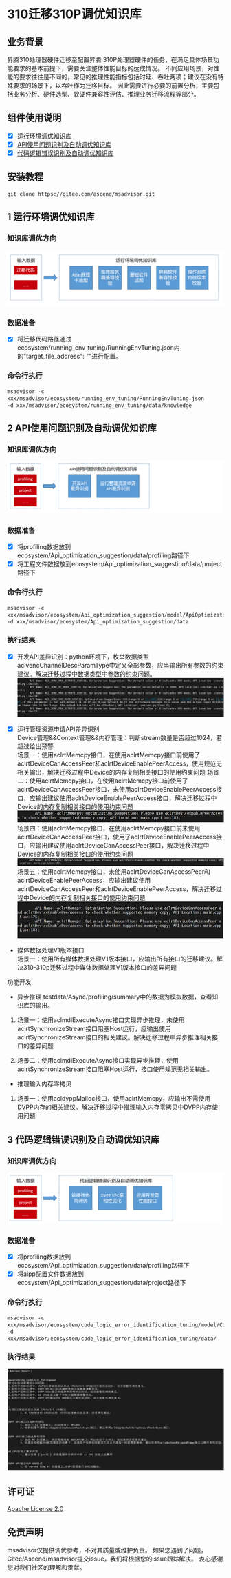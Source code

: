 # 310迁移310P调优知识库

## 业务背景

昇腾310处理器硬件迁移至配置昇腾 310P处理器硬件的任务，在满足具体场景功能要求的基本前提下，需要关注整体性能目标的达成情况。
不同应用场景，对性能的要求往往是不同的，常见的推理性能指标包括时延、吞吐两项；建议在没有特殊要求的场景下，以吞吐作为迁移目标。
因此需要进行必要的前置分析，主要包括业务分析、硬件选型、软硬件兼容性评估、推理业务迁移流程等部分。


## 组件使用说明

- [x]  [运行环境调优知识库](#1-运行环境调优知识库)
- [x]  [API使用问题识别及自动调优知识库](#2-API使用问题识别及自动调优知识库)
- [x]  [代码逻辑错误识别及自动调优知识库](#3-代码逻辑错误识别及自动调优知识库)

## 安装教程

```shell
git clone https://gitee.com/ascend/msadvisor.git

```
## 1 运行环境调优知识库
### 知识库调优方向
![知识库调优方向](running_env_tuning/doc/running_env_tuning.PNG)
### 数据准备
- [x] 将迁移代码路径通过ecosystem/running_env_tuning/RunningEnvTuning.json内的"target_file_address": ""进行配置。
### 命令行执行
```shell
msadvisor -c xxx/msadvisor/ecosystem/running_env_tuning/RunningEnvTuning.json 
-d xxx/msadvisor/ecosystem/running_env_tuning/data/knowledge

```
## 2 API使用问题识别及自动调优知识库
### 知识库调优方向
![知识库调优方向](Api_optimization_suggestion/doc/Api_optimization_suggestion.PNG)
### 数据准备
- [x] 将profiling数据放到ecosystem/Api_optimization_suggestion/data/profiling路径下
- [x] 将工程文件数据放到ecosystem/Api_optimization_suggestion/data/project路径下
### 命令行执行
```shell
msadvisor -c xxx/msadvisor/ecosystem/Api_optimization_suggestion/model/ApiOptimizationSuggestion.json 
-d xxx/msadvisor/ecosystem/Api_optimization_suggestion/data

```
### 执行结果
- [x] 开发API差异识别：python环境下，枚举数据类型aclvencChannelDescParamType中定义全部参数，应当输出所有参数的约束建议。解决迁移过程中数据类型中参数的约束问题。
![输入图片说明](docs/img/Api_optimization_suggestion_img1.png)

- [x] 运行管理资源申请API差异识别  
Device管理&&Context管理&&内存管理：判断stream数量是否超过1024，若超过给出预警  
场景一：使用aclrtMemcpy接口，在使用aclrtMemcpy接口前使用了aclrtDeviceCanAccessPeer和aclrtDeviceEnablePeerAccess，使用规范无相关输出，解决迁移过程中Device的内存复制相关接口的使用约束问题
场景二：使用aclrtMemcpy接口，在使用aclrtMemcpy接口前使用了aclrtDeviceCanAccessPeer接口，未使用aclrtDeviceEnablePeerAccess接口，应输出建议使用aclrtDeviceEnablePeerAccess接口，解决迁移过程中Device的内存复制相关接口的使用约束问题
![输入图片说明](docs/img/Api_optimization_suggestion_img2.png)
场景四：使用aclrtMemcpy接口，在使用aclrtMemcpy接口前未使用aclrtDeviceCanAccessPeer接口，使用了aclrtDeviceEnablePeerAccess接口，应输出建议使用aclrtDeviceCanAccessPeer接口，解决迁移过程中Device的内存复制相关接口的使用约束问题
![输入图片说明](docs/img/Api_optimization_suggestion_img3.png)
场景五：使用aclrtMemcpy接口，未使用aclrtDeviceCanAccessPeer和aclrtDeviceEnablePeerAccess，应输出建议使用aclrtDeviceCanAccessPeer和aclrtDeviceEnablePeerAccess，解决迁移过程中Device的内存复制相关接口的使用约束问题
![输入图片说明](docs/img/Api_optimization_suggestion_img4.png)

* 媒体数据处理V1版本接口  
场景一：使用所有媒体数据处理V1版本接口，应输出所有接口的迁移建议。解决310-310p迁移过程中媒体数据处理V1版本接口的差异问题

功能开发
* 异步推理
  testdata/Async/profiling/summary中的数据为模拟数据，查看知识库的输出。
  
1. 场景一：使用aclmdlExecuteAsync接口实现异步推理，未使用aclrtSynchronizeStream接口阻塞Host运行，应输出使用aclrtSynchronizeStream接口的相关建议。解决迁移过程中异步推理相关接口的差异问题
			 
2. 场景二：使用aclmdlExecuteAsync接口实现异步推理，使用aclrtSynchronizeStream接口阻塞Host运行，接口使用规范无相关输出。
* 推理输入内存零拷贝
1. 场景一：使用acldvppMalloc接口，使用aclrtMemcpy，应输出不需使用DVPP内存的相关建议。解决迁移过程中推理输入内存零拷贝中DVPP内存使用问题
 
## 3 代码逻辑错误识别及自动调优知识库
### 知识库调优方向
![知识库调优方向](code_logic_error_identification_tuning/doc/code_logic_error_identification_tuning.PNG)
### 数据准备
- [x] 将profiling数据放到ecosystem/Api_optimization_suggestion/data/profiling路径下
- [x] 将aipp配置文件数据放到ecosystem/Api_optimization_suggestion/data/project路径下
### 命令行执行
```shell
msadvisor -c xxx/msadvisor/ecosystem/code_logic_error_identification_tuning/model/CodeLogicErrorIdentiTuning.json 
-d xxx/msadvisor/ecosystem/code_logic_error_identification_tuning/data/

```
### 执行结果
![输入图片说明](docs/img/code_logic_error_identification_tuning_ans.png)
## 许可证

[Apache License 2.0](LICENSE)

## 免责声明

msadvisor仅提供调优参考，不对其质量或维护负责。
如果您遇到了问题，Gitee/Ascend/msadvisor提交issue，我们将根据您的issue跟踪解决。
衷心感谢您对我们社区的理解和贡献。
